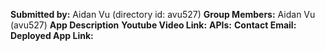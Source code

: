 **Submitted by:** Aidan Vu (directory id: avu527)
**Group Members:** Aidan Vu (avu527)
**App Description**
**Youtube Video Link:**
**APIs:**
**Contact Email:**
**Deployed App Link:**
